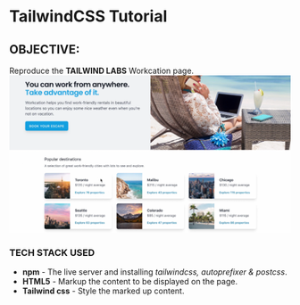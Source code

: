 # TailwindCSS Tutorial

## OBJECTIVE: 
Reproduce the **TAILWIND LABS** Workcation page.
![Workcation. Target](Final.png)


### TECH STACK USED
+ **npm** - The live server and installing *tailwindcss, autoprefixer & postcss*.
+ **HTML5** - Markup the content to be displayed on the page.
+ **Tailwind css** - Style the marked up content.